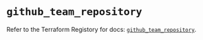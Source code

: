 # `github_team_repository`

Refer to the Terraform Registory for docs: [`github_team_repository`](https://registry.terraform.io/providers/integrations/github/5.30.1/docs/resources/team_repository).
